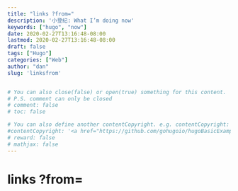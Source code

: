 ```yaml
---
title: "links ?from="
description: '小登纪: What I’m doing now'
keywords: ["hugo", "now"]
date: 2020-02-27T13:16:48-08:00
lastmod: 2020-02-27T13:16:48-08:00
draft: false
tags: ["Hugo"]
categories: ["Web"]
author: "dan"
slug: 'linksfrom'


# You can also close(false) or open(true) something for this content.
# P.S. comment can only be closed
# comment: false
# toc: false

# You can also define another contentCopyright. e.g. contentCopyright: "This is another copyright."
#contentCopyright: '<a href="https://github.com/gohugoio/hugoBasicExample" rel="noopener" target="_blank">See origin</a>'
# reward: false
# mathjax: false
---
```

# links ?from=

